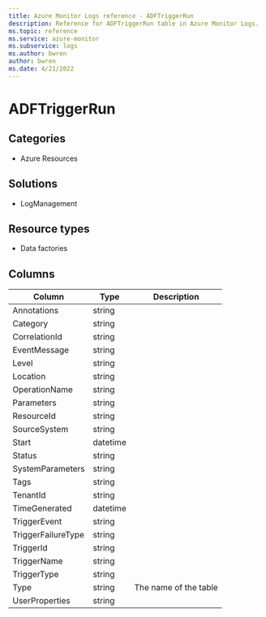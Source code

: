 ```yaml
---
title: Azure Monitor Logs reference - ADFTriggerRun
description: Reference for ADFTriggerRun table in Azure Monitor Logs.
ms.topic: reference
ms.service: azure-monitor
ms.subservice: logs
ms.author: bwren
author: bwren
ms.date: 4/21/2022
---
```


# ADFTriggerRun

 

## Categories

- Azure Resources
## Solutions

- LogManagement
## Resource types

- Data factories




## Columns

| Column | Type | Description |
| --- | --- | --- |
| Annotations | string |  |
| Category | string |  |
| CorrelationId | string |  |
| EventMessage | string |  |
| Level | string |  |
| Location | string |  |
| OperationName | string |  |
| Parameters | string |  |
| ResourceId | string |  |
| SourceSystem | string |  |
| Start | datetime |  |
| Status | string |  |
| SystemParameters | string |  |
| Tags | string |  |
| TenantId | string |  |
| TimeGenerated | datetime |  |
| TriggerEvent | string |  |
| TriggerFailureType | string |  |
| TriggerId | string |  |
| TriggerName | string |  |
| TriggerType | string |  |
| Type | string | The name of the table |
| UserProperties | string |  |
